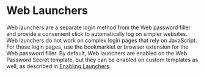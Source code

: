 [title]: # "Web Launchers"
[tags]: # "Launcher"
[priority]: # "60"

# Web Launchers

Web launchers are a separate login method from the Web password filler and provide a convenient click to automatically log on simpler websites. Web launchers do not work on complex login pages that rely on JavaScript. For those login pages, use the bookmarklet or browser extension for the Web password filler. By default, Web launchers are enabled on the Web Password Secret template, but they can be enabled on custom templates as well, as described in [Enabling Launchers](../enabling-launchers/index.md).
